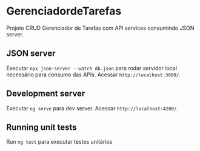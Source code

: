 # GerenciadordeTarefas

Projeto CRUD Gerenciador de Tarefas com API services consumindo JSON server.

## JSON server

Executar `npx json-server --watch db.json` para rodar servidor local necessário para consumo das APIs. Acessar `http://localhost:3000/`. 

## Development server

Executar `ng serve` para dev server. Acessar `http://localhost:4200/`. 

## Running unit tests

Run `ng test` para executar testes unitários
